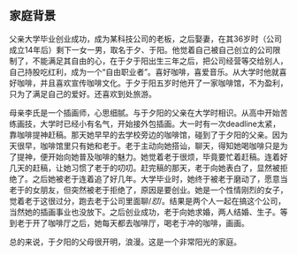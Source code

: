 ## 家庭背景

父亲大学毕业创业成功，成为某科技公司的老板，之后娶妻，在其36岁时（公司成立14年后）剩下一女一男，取名于夕、于阳。他觉着自己被自己创立的公司限制了，不能满足其自由的心，在于夕于阳出生三年之后，把公司经营等交给别人，自己持股吃红利，成为一个“自由职业者”。喜好咖啡，喜爱音乐。从大学时他就喜好咖啡，并且喜欢宣传咖啡文化。于夕于阳五岁时他开了一家咖啡馆，不为盈利，只为了满足自己的爱好。还喜欢到处旅游。

母亲李氏是一个插画师，心思细腻。与于夕阳的父亲在大学时相识。从高中开始苦练画技，大学时已经小有名气，开始接外包插画。大一时有一次deadline太紧，靠咖啡提神赶稿。那天她早早的去学校旁边的咖啡馆，碰到了于夕阳的父亲。因为天很早，咖啡馆里只有她和老于。老于主动向她搭讪，聊天，得知她喝咖啡只是为了提神，便开始向她普及咖啡的魅力。她觉着老于很烦，毕竟要忙着赶稿。连着好几天的赶稿，让她习惯了老于的叨叨。赶完稿的那天，老于向她表白了，显然被拒绝了。之后她被老于连着追了好几年。大学毕业时，她终于被老于磨动了，愿意当老于的女朋友，但突然被老于拒绝了，原因是要创业。她是一个性情刚烈的女子，觉着老于这很过分，跑去老于公司里面聊/*怼*/。结果是两个人一起在搞这个公司，当然她的插画事业也没放下。之后创业成功，老于向她求婚，两人结婚、生子。等到老于开了咖啡厅之后，她每天都去咖啡厅，喝老于冲的咖啡，画画。

总的来说，于夕阳的父母很开明，浪漫。这是一个非常阳光的家庭。